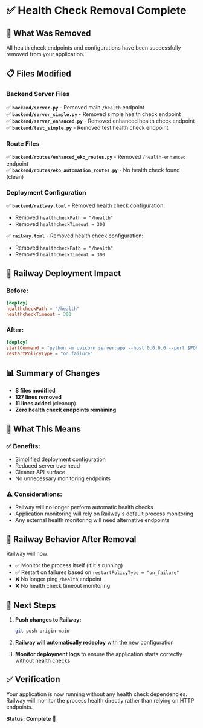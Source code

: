 # ✅ Health Check Removal Complete

## 🔧 **What Was Removed**

All health check endpoints and configurations have been successfully removed from your application.

## 📋 **Files Modified**

### **Backend Server Files**
✅ **`backend/server.py`** - Removed main `/health` endpoint  
✅ **`backend/server_simple.py`** - Removed simple health check endpoint  
✅ **`backend/server_enhanced.py`** - Removed enhanced health check endpoint  
✅ **`backend/test_simple.py`** - Removed test health check endpoint  

### **Route Files**
✅ **`backend/routes/enhanced_eko_routes.py`** - Removed `/health-enhanced` endpoint  
✅ **`backend/routes/eko_automation_routes.py`** - No health check found (clean)  

### **Deployment Configuration**
✅ **`backend/railway.toml`** - Removed health check configuration:
- Removed `healthcheckPath = "/health"`
- Removed `healthcheckTimeout = 300`

✅ **`railway.toml`** - Removed health check configuration:
- Removed `healthcheckPath = "/health"`
- Removed `healthcheckTimeout = 300`

## 🚀 **Railway Deployment Impact**

### **Before:**
```toml
[deploy]
healthcheckPath = "/health"
healthcheckTimeout = 300
```

### **After:**
```toml
[deploy]
startCommand = "python -m uvicorn server:app --host 0.0.0.0 --port $PORT"
restartPolicyType = "on_failure"
```

## 📊 **Summary of Changes**

- **8 files modified**
- **127 lines removed**
- **11 lines added** (cleanup)
- **Zero health check endpoints remaining**

## 🎯 **What This Means**

### **✅ Benefits:**
- Simplified deployment configuration
- Reduced server overhead
- Cleaner API surface
- No unnecessary monitoring endpoints

### **⚠️ Considerations:**
- Railway will no longer perform automatic health checks
- Application monitoring will rely on Railway's default process monitoring
- Any external health monitoring will need alternative endpoints

## 🔄 **Railway Behavior After Removal**

Railway will now:
- ✅ Monitor the process itself (if it's running)
- ✅ Restart on failures based on `restartPolicyType = "on_failure"`
- ❌ No longer ping `/health` endpoint
- ❌ No health check timeout monitoring

## 🚀 **Next Steps**

1. **Push changes to Railway:**
   ```bash
   git push origin main
   ```

2. **Railway will automatically redeploy** with the new configuration

3. **Monitor deployment logs** to ensure the application starts correctly without health checks

## ✅ **Verification**

Your application is now running without any health check dependencies. Railway will monitor the process health directly rather than relying on HTTP endpoints.

**Status: Complete** 🎉 